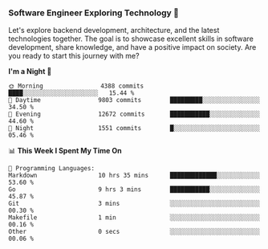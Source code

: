 ### Software Engineer Exploring Technology 🚀 

Let's explore backend development, architecture, and the latest technologies together. The goal is to showcase excellent skills in software development, share knowledge, and have a positive impact on society. Are you ready to start this journey with me?

<!--START_SECTION:waka-->
**I'm a Night 🦉** 

```text
🌞 Morning                4388 commits        ████░░░░░░░░░░░░░░░░░░░░░   15.44 % 
🌆 Daytime                9803 commits        █████████░░░░░░░░░░░░░░░░   34.50 % 
🌃 Evening                12672 commits       ███████████░░░░░░░░░░░░░░   44.60 % 
🌙 Night                  1551 commits        █░░░░░░░░░░░░░░░░░░░░░░░░   05.46 % 
```


📊 **This Week I Spent My Time On** 

```text
💬 Programming Languages: 
Markdown                 10 hrs 35 mins      █████████████░░░░░░░░░░░░   53.60 % 
Go                       9 hrs 3 mins        ███████████░░░░░░░░░░░░░░   45.87 % 
Git                      3 mins              ░░░░░░░░░░░░░░░░░░░░░░░░░   00.30 % 
Makefile                 1 min               ░░░░░░░░░░░░░░░░░░░░░░░░░   00.16 % 
Other                    0 secs              ░░░░░░░░░░░░░░░░░░░░░░░░░   00.06 % 
```


<!--END_SECTION:waka-->
